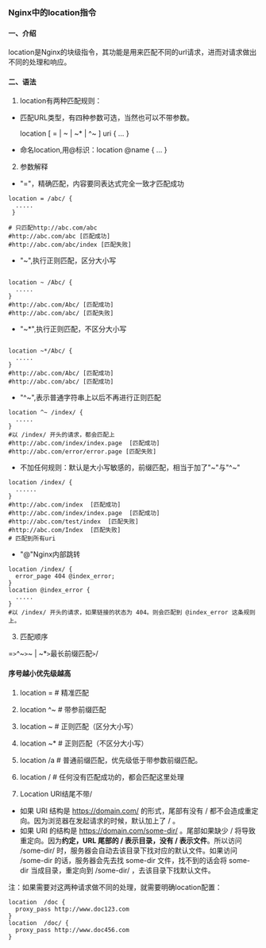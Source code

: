 ### Nginx中的location指令

#### 一、介绍

location是Nginx的块级指令，其功能是用来匹配不同的url请求，进而对请求做出不同的处理和响应。



#### 二、语法

1. location有两种匹配规则：

- 匹配URL类型，有四种参数可选，当然也可以不带参数。

  location [ = | ~ | ~* | ^~ ] uri { … }

- 命名location,用@标识：location @name { … }

2. 参数解释

- "="，精确匹配，内容要同表达式完全一致才匹配成功

```
location = /abc/ {
  .....
 }
        
# 只匹配http://abc.com/abc
#http://abc.com/abc [匹配成功]
#http://abc.com/abc/index [匹配失败]
```



- "~",执行正则匹配，区分大小写

```

location ~ /Abc/ {
  .....
}
#http://abc.com/Abc/ [匹配成功]
#http://abc.com/abc/ [匹配失败]
```



- "~*",执行正则匹配，不区分大小写

```

location ~*/Abc/ {
  .....
}
#http://abc.com/Abc/ [匹配成功]
#http://abc.com/abc/ [匹配成功]
```



- "^~",表示普通字符串上以后不再进行正则匹配

```
location ^~ /index/ {
  .....
}
#以 /index/ 开头的请求，都会匹配上
#http://abc.com/index/index.page  [匹配成功]
#http://abc.com/error/error.page [匹配失败]
```



- 不加任何规则：默认是大小写敏感的，前缀匹配，相当于加了"~"与"^~"

```
location /index/ {
  ......
}
#http://abc.com/index  [匹配成功]
#http://abc.com/index/index.page  [匹配成功]
#http://abc.com/test/index  [匹配失败]
#http://abc.com/Index  [匹配失败]
# 匹配到所有uri
```



- "@"Nginx内部跳转

```
location /index/ {
  error_page 404 @index_error;
}
location @index_error {
  .....
}
#以 /index/ 开头的请求，如果链接的状态为 404。则会匹配到 @index_error 这条规则上。
```



3. 匹配顺序

  =` > `^~` > `~ | ~*` > `最长前缀匹配` > `/

#### 序号越小优先级越高

1. location =   # 精准匹配
2. location ^~  # 带参前缀匹配
3. location ~   # 正则匹配（区分大小写）
4. location ~*  # 正则匹配（不区分大小写）
5. location /a  # 普通前缀匹配，优先级低于带参数前缀匹配。
6. location /   # 任何没有匹配成功的，都会匹配这里处理



4. Location URI结尾不带/

- 如果 URI 结构是 https://domain.com/ 的形式，尾部有没有 / 都不会造成重定向。因为浏览器在发起请求的时候，默认加上了 / 。
- 如果 URI 的结构是 https://domain.com/some-dir/ 。尾部如果缺少 / 将导致重定向。因为**约定，URL 尾部的 / 表示目录，没有 / 表示文件**。所以访问 /some-dir/ 时，服务器会自动去该目录下找对应的默认文件。如果访问 /some-dir 的话，服务器会先去找 some-dir 文件，找不到的话会将 some-dir 当成目录，重定向到 /some-dir/ ，去该目录下找默认文件。

注：如果需要对这两种请求做不同的处理，就需要明确location配置：

```
location  /doc {
  proxy_pass http://www.doc123.com
}
location  /doc/ {
  proxy_pass http://www.doc456.com
}
```



